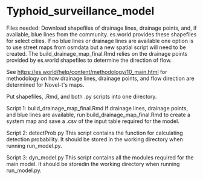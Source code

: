 # Typhoid_surveillance_model

Files needed:
Download shapefiles of drainage lines, drainage points, and, if available, blue lines from the community. es.world provides these shapefiles for select cities. If no blue lines or drainage lines are available one option is to use street maps from osmdata but a new spatial script will need to be created. The build_drainage_map_final.Rmd relies on the drainage points provided by es.world shapefiles to determine the direction of flow. 

See https://es.world/help/content/methodology/10_main.html for methodology on how drainage lines, drainage points, and flow direction are determined for Novel-t's maps. 

Put shapefiles, .Rmd, and both .py scripts into one directory. 

Script 1: build_drainage_map_final.Rmd
If drainage lines, drainage points, and blue lines are available, run build_drainage_map_final.Rmd to create a system map and save a .csv of the input table required for the model. 

Script 2: detectProb.py
This script contains the function for calculating detection probability. It should be stored in the working directory when running run_model.py.

Script 3: dyn_model.py
This script contains all the modules required for the main model. It should be storedin the working directory when running run_model.py. 
